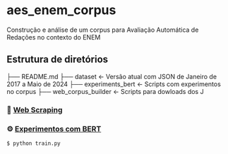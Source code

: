 # aes_enem_corpus

Construção e análise de um corpus para Avaliação Automática de Redações no contexto do ENEM

## Estrutura de diretórios

├── README.md 
├── dataset                 <- Versão atual com JSON de Janeiro de 2017 a Maio de 2024
├── experiments_bert        <- Scripts com experimentos no corpus
├── web_corpus_builder      <- Scripts para dowloads dos J

### :wrench: [Web Scraping](web_corpus_builder/)



### :gear: [Experimentos com BERT](experiments_bert/)

```bash
$ python train.py
```